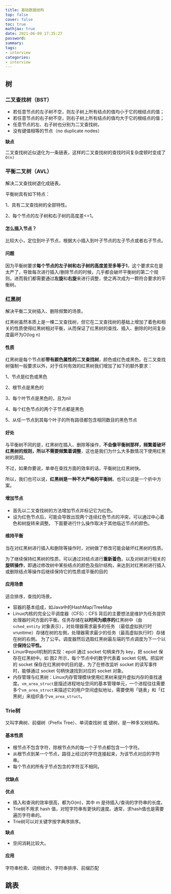 ```yaml
---
title: 基础数据结构
top: false
cover: false
toc: true
mathjax: true
date: 2021-06-09 17:35:27
password:
summary:
tags:
- interview
categories:
- interview
---
```




## 树

### 二叉查找树（BST）

- 若任意节点的左子树不空，则左子树上所有结点的值均小于它的根结点的值；
- 若任意节点的右子树不空，则右子树上所有结点的值均大于它的根结点的值；
- 任意节点的左、右子树也分别为二叉查找树。
- 没有键值相等的节点（no duplicate nodes）

**缺点**

二叉查找树近似退化为一条链表，这样的二叉查找树的查找时间复杂度顿时变成了` O(n)`

### **平衡二叉树**（AVL）

解决二叉查找树退化成链表。

平衡树具有如下特点：

1、具有二叉查找树的全部特性。

2、每个节点的左子树和右子树的高度差<=1。

#### 怎么插入节点？

比较大小，定位到叶子节点，根据大小插入到叶子节点的左子节点或者右子节点。

#### 问题

因为平衡树要求**每个节点的左子树和右子树的高度差至多等于1**，这个要求实在是太严了，导致每次进行插入/删除节点的时候，几乎都会破坏平衡树的第二个规则，进而我们都需要通过**左旋**和**右旋**来进行调整，使之再次成为一颗符合要求的平衡树。

### **红黑树**

解决平衡二叉树插入、删除频繁的场景。

红黑树虽然本质上是一棵二叉查找树，但它在二叉查找树的基础上增加了着色和相关的性质使得红黑树相对平衡，从而保证了红黑树的查找、插入、删除的时间复杂度最坏为O(log n)

#### 性质

红黑树是每个节点都**带有颜色属性的二叉查找树**，颜色或红色或黑色。在二叉查找树强制一般要求以外，对于任何有效的红黑树我们增加了如下的额外要求：

1、节点是红色或黑色

2、根节点是黑色的

3、每个叶节点是黑色的，且为nil

4、每个红色节点的两个子节点都是黑色

5、从任一节点到其每个叶子的所有路径都包含相同数目的黑色节点

#### 好处

与平衡树不同的是，红黑树在插入、删除等操作，**不会像平衡树那样，频繁着破坏红黑树的规则，所以不需要频繁着调整**，这也是我们为什么大多数情况下使用红黑树的原因。

不过，如果你要说，单单在查找方面的效率的话，平衡树比红黑树快。

所以，我们也可以说，**红黑树是一种不大严格的平衡树**。也可以说是一个折中方案。

#### 增加节点

- 首先以二叉查找树的方法增加节点并标记它为红色。
- 设为红色节点后，可能会导致出现两个连续红色节点的冲突，可以通过中心着色和树旋转来调整。 下面要进行什么操作取决于其他临近节点的颜色。

#### 维持平衡

当在对红黑树进行插入和删除等操作时，对树做了修改可能会破坏红黑树的性质。

为了继续保持红黑树的性质，可以通过对结点进行**重新着色**，以及对树进行相关的**旋转操作**，即通过修改树中某些结点的颜色及指针结构，来达到对红黑树进行插入或删除结点等操作后继续保持它的性质或平衡的目的

#### 应用场景

适合排序，查找的场景。

- 容器的基本组成，如Java中的HashMap/TreeMap
- Linux内核的完全公平调度器（CFS）：CFS 背后的主要想法是维护为任务提供处理器时间方面的平衡。任务存储在**以时间为顺序的**红黑树中（由 `sched_entity` 对象表示），对处理器需求最多的任务 （最低虚拟执行时vruntime）存储在树的左側，处理器需求最少的任务（最高虚拟执行时）存储在树的右側。 为了公平。调度器然后选取红黑树最左端的节点调度为下一个以便**保持公平性。**
- Linux中epoll机制的实现：epoll 通过 socket 句柄来作为 key，把 socket 保存在红黑树中。如 图2 所示，每个节点中的数字代表着 socket 句柄。把监听的 socket 保存在红黑树中的目的是，为了在修改监听 socket 的读写事件时，能够通过 socket 句柄快速找到对应的 socket 对象。
- 内存管理与红黑树：Linux内存管理模块使用红黑树来提升虚拟内存的查找速度。`vm_area_struct`是描述进程地址空间的基本管理单元，一个进程往往需要多个`vm_area_struct`来描述它的用户空间虚拟地址，需要使用「链表」和「红黑树」来组织各个`vm_area_struct`。

### Trie树

又叫字典树、前缀树（Prefix Tree）、单词查找树 或 键树，是一种多叉树结构。

#### 基本性质

- 根节点不包含字符，除根节点外的每一个子节点都包含一个字符。
- 从根节点到某一个节点，路径上经过的字符连接起来，为该节点对应的字符串。
- 每个节点的所有子节点包含的字符互不相同。

#### 优缺点

**优点**

- 插入和查询的效率很高，都为O(m)，其中 m 是待插入/查询的字符串的长度。
- Trie树不用求 hash 值，对短字符串有更快的速度。通常，求hash值也是需要遍历字符串的。
- Trie树可以对关键字按字典序排序。

**缺点**

- 空间消耗比较大。

#### 应用

字符串检索、词频统计、字符串排序、前缀匹配

## 跳表

